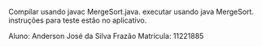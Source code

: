 Compilar usando javac MergeSort.java.
executar usando java MergeSort.
instruções para teste estão no aplicativo.

Aluno: Anderson José da Silva Frazão
Matrícula: 11221885

